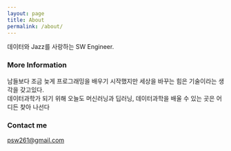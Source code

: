 ```yaml
---
layout: page
title: About
permalink: /about/
---
```


데이터와 Jazz를 사랑하는 SW Engineer.    

### More Information

남들보다 조금 늦게 프로그래밍을 배우기 시작했지만 세상을 바꾸는 힘은 기술이라는 생각을 갖고있다.  
데이터과학가 되기 위해 오늘도 머신러닝과 딥러닝, 데이터과학을 배울 수 있는 곳은 어디든 찾아 나선다 

### Contact me

[psw261@gmail.com](mailto:psw261@gmail.com)